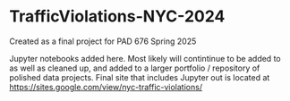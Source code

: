 # TrafficViolations-NYC-2024
Created as a final project for PAD 676 Spring 2025

Jupyter notebooks added here. Most likely will contintinue to be added to as well as cleaned up, and added to a larger portfolio / repository of polished data projects.
Final site that includes Jupyter out is located at https://sites.google.com/view/nyc-traffic-violations/
